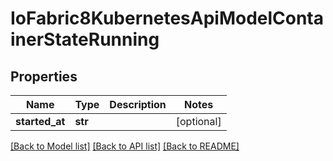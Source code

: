# IoFabric8KubernetesApiModelContainerStateRunning

## Properties
Name | Type | Description | Notes
------------ | ------------- | ------------- | -------------
**started_at** | **str** |  | [optional] 

[[Back to Model list]](../README.md#documentation-for-models) [[Back to API list]](../README.md#documentation-for-api-endpoints) [[Back to README]](../README.md)

